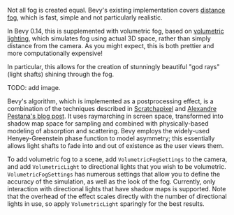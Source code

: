 Not all fog is created equal.
Bevy's existing implementation covers [distance fog](https://en.wikipedia.org/wiki/Distance_fog), which is fast, simple and not particularly realistic.

In Bevy 0.14, this is supplemented with volumetric fog, based on [volumetric lighting](https://en.wikipedia.org/wiki/Volumetric_lighting), which simulates fog using actual 3D space, rather than simply distance from the camera.
As you might expect, this is both prettier and more computationally expensive!

In particular, this allows for the creation of stunningly beautiful "god rays" (light shafts) shining through the fog.

TODO: add image.

Bevy's algorithm, which is implemented as a postprocessing effect, is a combination of the techniques described in [Scratchapixel](https://www.scratchapixel.com/lessons/3d-basic-rendering/volume-rendering-for-developers/intro-volume-rendering.html) and [Alexandre Pestana's blog post](https://www.alexandre-pestana.com/volumetric-lights/). It uses raymarching in screen space, transformed into shadow map space for sampling and combined with physically-based modeling of absorption and scattering. Bevy employs the widely-used Henyey-Greenstein phase function to model asymmetry; this essentially allows light shafts to fade into and out of existence as the user views them.

To add volumetric fog to a scene, add `VolumetricFogSettings` to the camera, and add `VolumetricLight` to directional lights that you wish to be volumetric. `VolumetricFogSettings` has numerous settings that allow you to define the accuracy of the simulation, as well as the look of the fog. Currently, only interaction with directional lights that have shadow maps is supported. Note that the overhead of the effect scales directly with the number of directional lights in use, so apply `VolumetricLight` sparingly for the best results.
